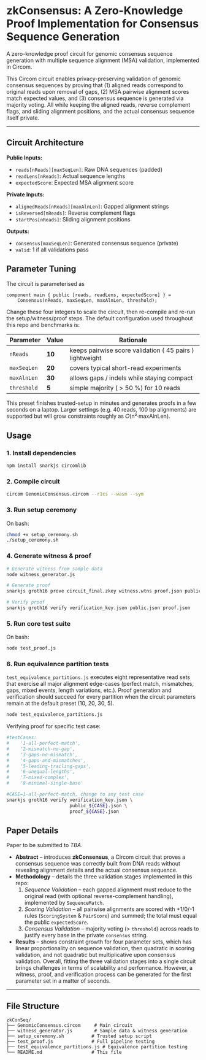 # zkConsensus: A Zero-Knowledge Proof Implementation for Consensus Sequence Generation

A zero-knowledge proof circuit for genomic consensus sequence generation with multiple sequence alignment (MSA) validation, implemented in Circom.

This Circom circuit enables privacy-preserving validation of genomic consensus sequences by proving that (1) aligned reads correspond to original reads upon removal of gaps, (2) MSA pairwise alignment scores match expected values, and (3) consensus sequence is generated via majority voting. All while keeping the aligned reads, reverse complement flags, and sliding alignment positions, and the actual consensus sequence itself private.

---

## Circuit Architecture

**Public Inputs:**
- `reads[nReads][maxSeqLen]`: Raw DNA sequences (padded)
- `readLens[nReads]`: Actual sequence lengths
- `expectedScore`: Expected MSA alignment score

**Private Inputs:**
- `alignedReads[nReads][maxAlnLen]`: Gapped alignment strings
- `isReversed[nReads]`: Reverse complement flags
- `startPos[nReads]`: Sliding alignment positions

**Outputs:**
- `consensus[maxSeqLen]`: Generated consensus sequence (private)
- `valid`: 1 if all validations pass


## Parameter Tuning

The circuit is parameterised as

```circom
component main { public [reads, readLens, expectedScore] } =
    Consensus(nReads, maxSeqLen, maxAlnLen, threshold);
```

Change these four integers to scale the circuit, then re-compile and re-run the setup/witness/proof steps.  The default configuration used throughout this repo and benchmarks is:

| Parameter | Value | Rationale |
|-----------|-------|-----------|
| `nReads` | **10** | keeps pairwise score validation ( 45 pairs ) lightweight |
| `maxSeqLen` | **20** | covers typical short-read experiments |
| `maxAlnLen` | **30** | allows gaps / indels while staying compact |
| `threshold` | **5** | simple majority ( > 50 %) for 10 reads |

This preset finishes trusted-setup in minutes and generates proofs in a few seconds on a laptop.  Larger settings (e.g. 40 reads, 100 bp alignments) are supported but will grow constraints roughly as 𝑂(n²·maxAlnLen).

## Usage

### 1. Install dependencies
```bash
npm install snarkjs circomlib
```

### 2. Compile circuit 
```bash
circom GenomicConsensus.circom --r1cs --wasm --sym
```

### 3. Run setup ceremony
On bash:
```bash
chmod +x setup_ceremony.sh
./setup_ceremony.sh
```

### 4. Generate witness & proof
```bash
# Generate witness from sample data
node witness_generator.js

# Generate proof
snarkjs groth16 prove circuit_final.zkey witness.wtns proof.json public.json

# Verify proof
snarkjs groth16 verify verification_key.json public.json proof.json
```

### 5. Run core test suite
On bash:
```bash
node test_proof.js
```

### 6. Run equivalence partition tests
`test_equivalence_partitions.js` executes eight representative read sets that exercise all major alignment edge-cases (perfect match, mismatches, gaps, mixed events, length variations, etc.).  Proof generation and verification should succeed for every partition when the circuit parameters remain at the default
preset (10, 20, 30, 5).

```bash
node test_equivalence_partitions.js
```

Verifying proof for specific test case:
```bash
#testCases:
#    '1-all-perfect-match',
#    '2-mismatch-no-gap',
#    '3-gaps-no-mismatch',
#    '4-gaps-and-mismatches',
#    '5-leading-trailing-gaps',
#    '6-unequal-lengths',
#    '7-mixed-complex',
#    '8-minimal-single-base'

#CASE=1-all-perfect-match, change to any test case
snarkjs groth16 verify verification_key.json \
                       public_${CASE}.json \
                       proof_${CASE}.json
```
## Paper Details  
Paper to be submitted to *TBA*.

* **Abstract** – introduces **zkConsensus**, a Circom circuit that proves a consensus sequence was correctly built from DNA reads without revealing alignment details and the actual consensus sequence.
* **Methodology** – details the three validation stages implemented in this repo:
  1. *Sequence Validation* – each gapped alignment must reduce to the original read (with optional reverse-complement handling), implemented by `SequenceMatch`.
  2. *Scoring Validation* – all  pairwise alignments are scored with +1/0/-1 rules (`ScoringSystem` & `PairScore`) and summed; the total must equal the public `expectedScore`.
  3. *Consensus Validation* – majority voting (> `threshold`) across reads to justify every base in the private `consensus` string.
* **Results** – shows constraint growth for four parameter sets, which has linear proportionality on sequence validation, then quadratic in scoring validation, and not quadratic but multiplicative upon consensus validation. Overall, fitting the three validation stages into a single circuit brings challenges in terms of scalability and performance. However, a witness, proof, and verification process can be generated for the first parameter set in a matter of seconds.
---

## File Structure

```
zkConSeq/
├── GenomicConsensus.circom     # Main circuit
├── witness_generator.js        # Sample data & witness generation
├── setup_ceremony.sh          # Trusted setup script
├── test_proof.js              # Full pipeline testing
├── test_equivalence_partitions.js # Equivalence partition testing
└── README.md                  # This file
```
